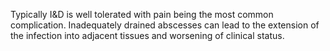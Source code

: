 Typically I&D is well tolerated with pain being the most common complication. Inadequately drained abscesses can lead to the extension of the infection into adjacent tissues and worsening of clinical status.